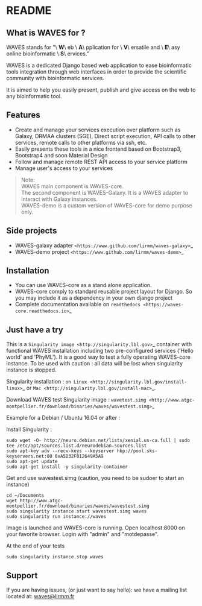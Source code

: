 README
======

What is WAVES for ?
-------------------

WAVES stands for "\ **W**\ eb \ **A**\ pplication for \ **V**\ ersatile and \ **E**\ asy online bioinformatic \ **S**\ ervices."

WAVES is a dedicated Django based web application to ease bioinformatic tools integration through web interfaces in
order to provide the scientific community with bioinformatic services.

It is aimed to help you easily present, publish and give access on the web to any bioinformatic tool.


Features
--------

- Create and manage your services execution over platform such as Galaxy, DRMAA clusters (SGE), Direct script execution, API calls to other services, remote calls to other platforms via ssh, etc.
- Easily presents these tools in a nice frontend based on Bootstrap3, Bootstrap4 and soon Material Design
- Follow and manage remote REST API access to your service platform
- Manage user's access to your services


> Note: \
> WAVES main component is WAVES-core.\
> The second component is WAVES-Galaxy. It is a WAVES adapter to interact with Galaxy instances.\
> WAVES-demo is a custom version of WAVES-core for demo purpose only.

Side projects
-------------

- WAVES-galaxy adapter `<https://www.github.com/lirmm/waves-galaxy>`_
- WAVES-demo project `<https://www.github.com/lirmm/waves-demo>`_


Installation
------------

- You can use WAVES-core as a stand alone application.
- WAVES-core comply to standard reusable project layout for Django. So you may include it as a dependency in your own django project
- Complete documentation available on `readthedocs <https://waves-core.readthedocs.io>`_


Just have a try
----------------

This is a `Singularity image <http://singularity.lbl.gov>`_ container with functional WAVES installation including two pre-configured services ('Hello world' and 'PhyML').
It is a good way to test a fully operating WAVES-core instance.
To be used with caution : all data will be lost when singularity instance is stopped.

Singularity installation : `on Linux <http://singularity.lbl.gov/install-linux>`_ or `Mac <http://singularity.lbl.gov/install-mac>`_.

Download WAVES test Singularity image : `wavetest.simg <http://www.atgc-montpellier.fr/download/binaries/waves/wavestest.simg>`_

Example for a Debian / Ubuntu 16.04 or after :

Install Singularity :
```angular2html
sudo wget -O- http://neuro.debian.net/lists/xenial.us-ca.full | sudo tee /etc/apt/sources.list.d/neurodebian.sources.list
sudo apt-key adv --recv-keys --keyserver hkp://pool.sks-keyservers.net:80 0xA5D32F012649A5A9
sudo apt-get update
sudo apt-get install -y singularity-container
```

Get and use wavestest.simg (caution, you need to be sudoer to start an instance)
```angular2html
cd ~/Documents
wget http://www.atgc-montpellier.fr/download/binaries/waves/wavestest.simg
sudo singularity instance.start wavestest.simg waves
sudo singularity run instance://waves
```

Image is launched and WAVES-core is running. Open localhost:8000 on your favorite browser. Login with "admin" and "motdepasse".

At the end of your tests
```angular2html
sudo singularity instance.stop waves
```


Support
-------

If you are having issues, (or just want to say hello): we have a mailing list located at: waves@lirmm.fr
